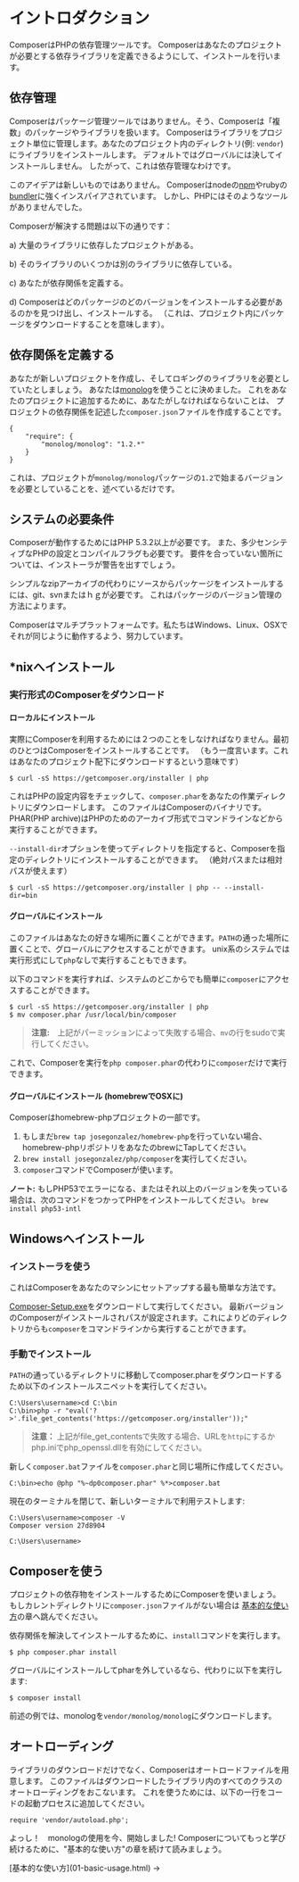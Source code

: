 # イントロダクション

ComposerはPHPの依存管理ツールです。
Composerはあなたのプロジェクトが必要とする依存ライブラリを定義できるようにして、インストールを行います。

<!--
Composer is a tool for dependency management in PHP. It allows you to declare
the dependent libraries your project needs and it will install them in your
project for you.
-->

## 依存管理

Composerはパッケージ管理ツールではありません。そう、Composerは「複数」のパッケージやライブラリを扱います。
Composerはライブラリをプロジェクト単位に管理します。あなたのプロジェクト内のディレクトリ(例: `vendor`)にライブラリをインストールします。
デフォルトではグローバルには決してインストールしません。
したがって、これは依存管理なわけです。

<!--
Composer is not a package manager. Yes, it deals with "packages" or libraries, but
it manages them on a per-project basis, installing them in a directory (e.g. `vendor`)
inside your project. By default it will never install anything globally. Thus,
it is a dependency manager.
-->

このアイデアは新しいものではありません。
Composerはnodeの[npm](http://npmjs.org/)やrubyの[bundler](http://gembundler.com/)に強くインスパイアされています。
しかし、PHPにはそのようなツールがありませんでした。

Composerが解決する問題は以下の通りです：

a) 大量のライブラリに依存したプロジェクトがある。

b) そのライブラリのいくつかは別のライブラリに依存している。

c) あなたが依存関係を定義する。

d) Composerはどのパッケージのどのバージョンをインストールする必要があるのかを見つけ出し、インストールする。
  （これは、プロジェクト内にパッケージをダウンロードすることを意味します）。

<!--
This idea is not new and Composer is strongly inspired by node's [npm](http://npmjs.org/)
and ruby's [bundler](http://gembundler.com/). But there has not been such a tool
for PHP.

The problem that Composer solves is this:

a) You have a project that depends on a number of libraries.

b) Some of those libraries depend on other libraries.

c) You declare the things you depend on.

d) Composer finds out which versions of which packages need to be installed, and
   installs them (meaning it downloads them into your project).
-->

## 依存関係を定義する

あなたが新しいプロジェクトを作成し、そしてロギングのライブラリを必要としていたとしましょう。
あなたは[monolog](https://github.com/Seldaek/monolog)を使うことに決めました。
これをあなたのプロジェクトに追加するために、あなたがしなければならないことは、
プロジェクトの依存関係を記述した`composer.json`ファイルを作成することです。

<!--
Let's say you are creating a project, and you need a library that does logging.
You decide to use [monolog](https://github.com/Seldaek/monolog). In order to
add it to your project, all you need to do is create a `composer.json` file
which describes the project's dependencies.
-->

    {
        "require": {
            "monolog/monolog": "1.2.*"
        }
    }

これは、プロジェクトが`monolog/monolog`パッケージの`1.2`で始まるバージョンを必要としていることを、述べているだけです。

<!--
We are simply stating that our project requires some `monolog/monolog` package,
any version beginning with `1.2`.
-->

## システムの必要条件

Composerが動作するためにはPHP 5.3.2以上が必要です。
また、多少センシティブなPHPの設定とコンパイルフラグも必要です。
要件を合っていない箇所については、インストーラが警告を出すでしょう。

<!--
Composer requires PHP 5.3.2+ to run. A few sensitive php settings and compile
flags are also required, but the installer will warn you about any
incompatibilities.
-->

シンプルなzipアーカイブの代わりにソースからパッケージをインストールするには、git、svnまたはｈｇが必要です。
これはパッケージのバージョン管理の方法によります。

<!--
To install packages from sources instead of simple zip archives, you will need
git, svn or hg depending on how the package is version-controlled.
-->

Composerはマルチプラットフォームです。私たちはWindows、Linux、OSXでそれが同じように動作するよう、努力しています。

<!--
Composer is multi-platform and we strive to make it run equally well on Windows,
Linux and OSX.
-->

## *nixへインストール

### 実行形式のComposerをダウンロード

#### ローカルにインストール

実際にComposerを利用するためには２つのことをしなければなりません。最初のひとつはComposerをインストールすることです。
（もう一度言います。これはあなたのプロジェクト配下にダウンロードするという意味です）

<!--
To actually get Composer, we need to do two things. The first one is installing
Composer (again, this means downloading it into your project):
-->

    $ curl -sS https://getcomposer.org/installer | php

これはPHPの設定内容をチェックして、`composer.phar`をあなたの作業ディレクトリにダウンロードします。
このファイルはComposerのバイナリです。
PHAR(PHP archive)はPHPのためのアーカイブ形式でコマンドラインなどから実行することができます。

<!--
This will just check a few PHP settings and then download `composer.phar` to
your working directory. This file is the Composer binary. It is a PHAR (PHP
archive), which is an archive format for PHP which can be run on the command
line, amongst other things.
-->

`--install-dir`オプションを使ってディレクトリを指定すると、Composerを指定のディレクトリにインストールすることができます。
（絶対パスまたは相対パスが使えます）

<!--
You can install Composer to a specific directory by using the `--install-dir`
option and providing a target directory (it can be an absolute or relative path):
-->

    $ curl -sS https://getcomposer.org/installer | php -- --install-dir=bin

#### グローバルにインストール

このファイルはあなたの好きな場所に置くことができます。`PATH`の通った場所に置くことで、グローバルにアクセスすることができます。
unix系のシステムでは実行形式にして`php`なしで実行することもできます。

<!--
You can place this file anywhere you wish. If you put it in your `PATH`,
you can access it globally. On unixy systems you can even make it
executable and invoke it without `php`.
-->

以下のコマンドを実行すれば、システムのどこからでも簡単に`composer`にアクセスすることができます。

<!--
You can run these commands to easily access `composer` from anywhere on your system:
-->

    $ curl -sS https://getcomposer.org/installer | php
    $ mv composer.phar /usr/local/bin/composer

> **注意:**　上記がパーミッションによって失敗する場合、`mv`の行をsudoで実行してください。

<!--
**Note:** If the above fails due to permissions, run the `mv` line
again with sudo.
-->

これで、Composerを実行を`php composer.phar`の代わりに`composer`だけで実行できます。

<!--
Then, just run `composer` in order to run Composer instead of `php composer.phar`.
-->

#### グローバルにインストール (homebrewでOSXに)

Composerはhomebrew-phpプロジェクトの一部です。

1. もしまだ`brew tap josegonzalez/homebrew-php`を行っていない場合、homebrew-phpリポジトリをあなたのbrewにTapしてください。
2. `brew install josegonzalez/php/composer`を実行してください。
3. `composer`コマンドでComposerが使います。

<!--
Composer is part of the homebrew-php project.

1. Tap the homebrew-php repository into your brew installation if you haven't done
   so yet: `brew tap josegonzalez/homebrew-php`
2. Run `brew install josegonzalez/php/composer`.
3. Use Composer with the `composer` command.
-->

**ノート:** もしPHP53でエラーになる、またはそれ以上のバージョンを失っている場合は、次のコマンドをつかってPHPをインストールしてください。
`brew install php53-intl`

<!--
> **Note:** If you receive an error saying PHP53 or higher is missing use this command to install php 
> `brew install php53-intl`
-->

## Windowsへインストール

### インストーラを使う

これはComposerをあなたのマシンにセットアップする最も簡単な方法です。

<!--
This is the easiest way to get Composer set up on your machine.
-->

[Composer-Setup.exe](https://getcomposer.org/Composer-Setup.exe)をダウンロードして実行してください。
最新バージョンのComposerがインストールされパスが設定されます。これによりどのディレクトリからも`composer`をコマンドラインから実行することができます。

<!--
Download and run [Composer-Setup.exe](https://getcomposer.org/Composer-Setup.exe),
it will install the latest Composer version and set up your PATH so that you can
just call `composer` from any directory in your command line.
-->

### 手動でインストール

`PATH`の通っているディレクトリに移動してcomposer.pharをダウンロードするため以下のインストールスニペットを実行してください。

<!--
Change to a directory on your `PATH` and run the install snippet to download
composer.phar:
-->

    C:\Users\username>cd C:\bin
    C:\bin>php -r "eval('?>'.file_get_contents('https://getcomposer.org/installer'));"

> **注意：** 上記がfile_get_contentsで失敗する場合、URLを`http`にするかphp.iniでphp_openssl.dllを有効にしてください。

<!--
> **Note:** If the above fails due to file_get_contents, use the `http` url or enable php_openssl.dll in php.ini
-->

新しく`composer.bat`ファイルを`composer.phar`と同じ場所に作成してください。

<!--
Create a new `composer.bat` file alongside `composer.phar`:
-->

    C:\bin>echo @php "%~dp0composer.phar" %*>composer.bat

現在のターミナルを閉じて、新しいターミナルで利用テストします:

<!--
Close your current terminal. Test usage with a new terminal:
-->

    C:\Users\username>composer -V
    Composer version 27d8904

    C:\Users\username>

## Composerを使う

プロジェクトの依存物をインストールするためにComposerを使いましょう。
もしカレントディレクトリに`composer.json`ファイルがない場合は
[基本的な使い方](01-basic-usage.html)の章へ跳んでください。

<!--
We will now use Composer to install the dependencies of the project. If you
don't have a `composer.json` file in the current directory please skip to the
[Basic Usage](01-basic-usage.md) chapter.
-->

依存関係を解決してインストールするために、`install`コマンドを実行します。

<!--
To resolve and download dependencies, run the `install` command:
-->

    $ php composer.phar install

グローバルにインストールしてpharを外しているなら、代わりに以下を実行します:

<!--
If you did a global install and do not have the phar in that directory
run this instead:
-->

    $ composer install

前述の例では、monologを`vendor/monolog/monolog`にダウンロードします。

<!--
Following the [example above](#declaring-dependencies), this will download
monolog into the `vendor/monolog/monolog` directory.
-->

## オートローディング

ライブラリのダウンロードだけでなく、Composerはオートロードファイルを用意します。
このファイルはダウンロードしたライブラリ内のすべてのクラスのオートローディングをおこないます。
これを使うためには、以下の一行をコードの起動プロセスに追加してください。

<!--
Besides downloading the library, Composer also prepares an autoload file that's
capable of autoloading all of the classes in any of the libraries that it
downloads. To use it, just add the following line to your code's bootstrap
process:
-->

    require 'vendor/autoload.php';

よっし！　monologの使用を今、開始しました! Composerについてもっと学び続けるために、"基本的な使い方"の章を続けて読みましょう。

<!--
Woah! Now start using monolog! To keep learning more about Composer, keep
reading the "Basic Usage" chapter.
-->

<p class="prev-next">
[基本的な使い方](01-basic-usage.html) &rarr;
</p>

<!--
[Basic Usage](01-basic-usage.md) &rarr;
-->